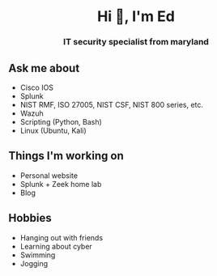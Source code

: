 <h1 align="center">Hi 👋, I'm Ed</h>
<h3 align="center">IT security specialist from maryland</h3>

## Ask me about
- Cisco IOS 
- Splunk
- NIST RMF, ISO 27005, NIST CSF, NIST 800 series, etc.
- Wazuh
- Scripting (Python, Bash)
- Linux (Ubuntu, Kali)

## Things I'm working on
- Personal website
- Splunk + Zeek home lab
- Blog

## Hobbies
- Hanging out with friends
- Learning about cyber
- Swimming
- Jogging
